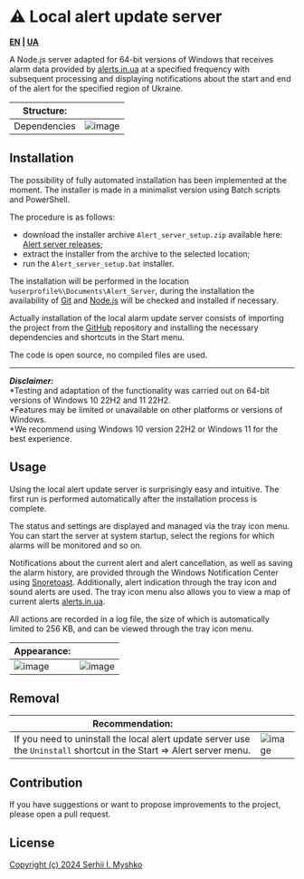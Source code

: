 # ⚠ Local alert update server

**[EN](https://github.com/sergeiown/Alert_Server/blob/main/README.md) | [UA](https://github.com/sergeiown/Alert_Server/blob/main/README-UA.md)**

A Node.js server adapted for 64-bit versions of Windows that receives alarm data provided by [alerts.in.ua](https://alerts.in.ua/) at a specified frequency with subsequent processing and displaying notifications about the start and end of the alert for the specified region of Ukraine.


| Structure: |  |
| --- | --- |
| Dependencies | ![image](https://github.com/sergeiown/Alert_Server/assets/112722061/08280db3-bf47-4b51-bc90-ab4b5d1dc5c0) |

## Installation

The possibility of fully automated installation has been implemented at the moment. The installer is made in a minimalist version using Batch scripts and PowerShell.

The procedure is as follows:
- download the installer archive `Alert_server_setup.zip` available here: [Alert server releases](https://github.com/sergeiown/Alert_Server/releases);
- extract the installer from the archive to the selected location;
- run the `Alert_server_setup.bat` installer.

The installation will be performed in the location `%userprofile%\Documents\Alert_Server`, during the installation the availability of [Git](https://git-scm.com/) and [Node.js](https://nodejs.org/en) will be checked and installed if necessary.

Actually installation of the local alarm update server consists of importing the project from the [GitHub](https://github.com/sergeiown/Alert_Server) repository and installing the necessary dependencies and shortcuts in the Start menu.

The code is open source, no compiled files are used.

---
***Disclaimer:***  
*Testing and adaptation of the functionality was carried out on 64-bit versions of Windows 10 22H2 and 11 22H2.  
*Features may be limited or unavailable on other platforms or versions of Windows.  
*We recommend using Windows 10 version 22H2 or Windows 11 for the best experience.  

## Usage

Using the local alert update server is surprisingly easy and intuitive. The first run is performed automatically after the installation process is complete.

The status and settings are displayed and managed via the tray icon menu. You can start the server at system startup, select the regions for which alarms will be monitored and so on.

Notifications about the current alert and alert cancellation, as well as saving the alarm history, are provided through the Windows Notification Center using [Snoretoast](https://github.com/KDE/snoretoast). Additionally, alert indication through the tray icon and sound alerts are used. The tray icon menu also allows you to view a map of current alerts [alerts.in.ua](https://alerts.in.ua/).

All actions are recorded in a log file, the size of which is automatically limited to 256 KB, and can be viewed through the tray icon menu.

| Appearance:  | |
| --- | --- | 
| ![image](https://github.com/sergeiown/Alert_Server/assets/112722061/967cfb51-a668-4bfb-8028-f0d4067d4469) | ![image](https://github.com/sergeiown/Alert_Server/assets/112722061/7b2c63d6-eacb-47ee-b92c-956801682c0b) | 
## Removal

| Recommendation: |  |
| --- | --- |
| If you need to uninstall the local alert update server use the `Uninstall` shortcut in the Start => Alert server menu. | ![image](https://github.com/sergeiown/Alert_Server/assets/112722061/139ee2ee-e07c-44b7-b2a2-4e42c8542dea) |

## Contribution

If you have suggestions or want to propose improvements to the project, please open a pull request.

## License

[Copyright (c) 2024 Serhii I. Myshko](https://github.com/sergeiown/Current_Alert/blob/main/LICENSE)
